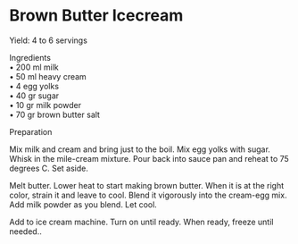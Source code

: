# Brown Butter Icecream



Yield: 4 to 6 servings

Ingredients\
• 200 ml milk\
• 50 ml heavy cream\
• 4 egg yolks\
• 40 gr sugar\
• 10 gr milk powder\
• 70 gr brown butter salt

Preparation

Mix milk and cream and bring just to the boil. Mix egg yolks with sugar. Whisk in the mile-cream mixture. Pour back into sauce pan and reheat to 75 degrees C. Set aside.

Melt butter. Lower heat to start making brown butter. When it is at the right color, strain it and leave to cool. Blend it vigorously into the cream-egg mix. Add milk powder as you blend. Let cool.

Add to ice cream machine. Turn on until ready. When ready, freeze until needed..

